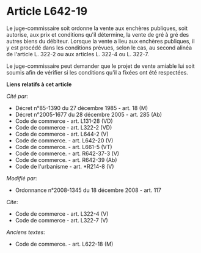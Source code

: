 # Article L642-19

Le juge-commissaire soit ordonne la vente aux enchères publiques, soit autorise, aux prix et conditions qu'il détermine, la
vente de gré à gré des autres biens du débiteur. Lorsque la vente a lieu aux enchères publiques, il y est procédé dans les
conditions prévues, selon le cas, au second alinéa de l'article L. 322-2 ou aux articles L. 322-4 ou L. 322-7. 

Le juge-commissaire peut demander que le projet de vente amiable lui soit soumis afin de vérifier si les conditions qu'il a
fixées ont été respectées.

**Liens relatifs à cet article**

_Cité par_:

  - Décret n°85-1390 du 27 décembre 1985 - art. 18 (M)
  - Décret n°2005-1677 du 28 décembre 2005 - art. 285 (Ab)
  - Code de commerce - art. L131-28 (VD)
  - Code de commerce - art. L322-2 (VD)
  - Code de commerce - art. L644-2 (V)
  - Code de commerce. - art. L642-20 (V)
  - Code de commerce. - art. L661-5 (VT)
  - Code de commerce. - art. R642-37-3 (V)
  - Code de commerce. - art. R642-39 (Ab)
  - Code de l'urbanisme - art. *R214-8 (V)

_Modifié par_:

  - Ordonnance n°2008-1345 du 18 décembre 2008 - art. 117

_Cite_:

  - Code de commerce - art. L322-4 (V)
  - Code de commerce - art. L322-7 (V)

_Anciens textes_:

  - Code de commerce. - art. L622-18 (M)
